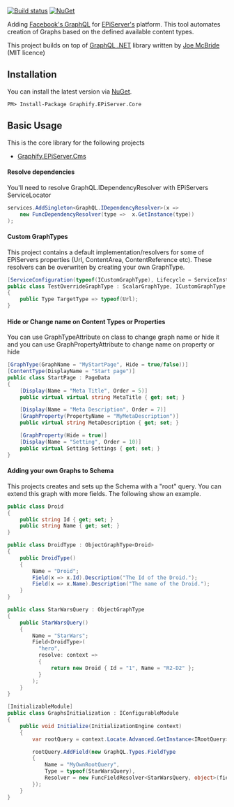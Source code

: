 [![Build status](https://ci.appveyor.com/api/projects/status/6xkwj3bsj678rrba?svg=true)](https://ci.appveyor.com/project/lillheaton/graphify-episerver-core)
[![NuGet](https://img.shields.io/nuget/v/Graphify.EPiServer.Core.svg)](https://www.nuget.org/packages/Graphify.EPiServer.Core/)

Adding [Facebook's GraphQL](https://github.com/facebook/graphql) for [EPiServer's](https://www.episerver.com/) platform. This tool automates creation of Graphs based on the defined available content types.

This project builds on top of [GraphQL .NET](https://github.com/graphql-dotnet/graphql-dotnet) library written by [Joe McBride](https://github.com/joemcbride) (MIT licence)

## Installation
You can install the latest version via [NuGet](https://www.nuget.org/packages/Graphify.EPiServer.Core/).

`PM> Install-Package Graphify.EPiServer.Core`

## Basic Usage
This is the core library for the following projects
 * [Graphify.EPiServer.Cms](https://github.com/lillheaton/Graphify.EPiServer.Cms)

#### Resolve dependencies
You'll need to resolve GraphQL.IDependencyResolver with EPiServers ServiceLocator

```cs
services.AddSingleton<GraphQL.IDependencyResolver>(x =>
    new FuncDependencyResolver(type =>  x.GetInstance(type))
);
```

#### Custom GraphTypes
This project contains a default implementation/resolvers for some of EPiServers properties (Url, ContentArea, ContentReference etc). These
resolvers can be overwriten by creating your own GraphType.

```cs
[ServiceConfiguration(typeof(ICustomGraphType), Lifecycle = ServiceInstanceScope.Singleton)]
public class TestOverrideGraphType : ScalarGraphType, ICustomGraphType
{
    public Type TargetType => typeof(Url);
}
```

#### Hide or Change name on Content Types or Properties
You can use GraphTypeAttribute on class to change graph name or hide it and you can use GraphPropertyAttribute to change name on property or hide

```cs
[GraphType(GraphName = "MyStartPage", Hide = true/false))]
[ContentType(DisplayName = "Start page")]
public class StartPage : PageData
{
    [Display(Name = "Meta Title", Order = 5)]
    public virtual virtual string MetaTitle { get; set; }

    [Display(Name = "Meta Description", Order = 7)]
    [GraphProperty(PropertyName = "MyMetaDescription")]
    public virtual string MetaDescription { get; set; }

    [GraphProperty(Hide = true)]
    [Display(Name = "Setting", Order = 10)]
    public virtual Setting Settings { get; set; }
}
```

#### Adding your own Graphs to Schema
This projects creates and sets up the Schema with a "root" query. You can extend this graph with more fields. The following show an example.

```cs
public class Droid
{
    public string Id { get; set; }
    public string Name { get; set; }
}

public class DroidType : ObjectGraphType<Droid>
{
    public DroidType()
    {
        Name = "Droid";
        Field(x => x.Id).Description("The Id of the Droid.");
        Field(x => x.Name).Description("The name of the Droid.");
    }
}

public class StarWarsQuery : ObjectGraphType
{
    public StarWarsQuery()
    {
        Name = "StarWars";
        Field<DroidType>(
          "hero",
          resolve: context =>
          {
              return new Droid { Id = "1", Name = "R2-D2" };
          }
        );
    }
}

[InitializableModule]
public class GraphsInitialization : IConfigurableModule
{
    public void Initialize(InitializationEngine context)
    {
        var rootQuery = context.Locate.Advanced.GetInstance<IRootQuery>();

        rootQuery.AddField(new GraphQL.Types.FieldType
        {
            Name = "MyOwnRootQuery",
            Type = typeof(StarWarsQuery),
            Resolver = new FuncFieldResolver<StarWarsQuery, object>(fieldContext => new { })
        });
    }
}
```
